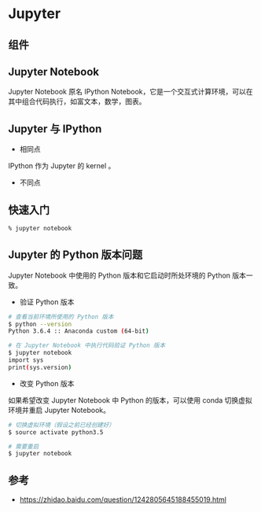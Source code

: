 # Jupyter

## 组件

## Jupyter Notebook

Jupyter Notebook 原名 IPython Notebook，它是一个交互式计算环境，可以在其中组合代码执行，如富文本，数学，图表。

## Jupyter 与 IPython

* 相同点

IPython 作为 Jupyter 的 kernel 。

* 不同点

## 快速入门

```bash
% jupyter notebook
```

## Jupyter 的 Python 版本问题

Jupyter Notebook 中使用的 Python 版本和它启动时所处环境的 Python 版本一致。

* 验证 Python 版本

```bash
# 查看当前环境所使用的 Python 版本
$ python --version
Python 3.6.4 :: Anaconda custom (64-bit)

# 在 Jupyter Notebook 中执行代码验证 Python 版本
$ jupyter notebook
import sys
print(sys.version)
```

* 改变 Python 版本

如果希望改变 Jupyter Notebook 中 Python 的版本，可以使用 conda 切换虚拟环境并重启 Jupyter Notebook。

```bash
# 切换虚拟环境（假设之前已经创建好）
$ source activate python3.5

# 需要重启
$ jupyter notebook
```

## 参考

* <https://zhidao.baidu.com/question/1242805645188455019.html>